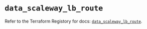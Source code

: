 # `data_scaleway_lb_route`

Refer to the Terraform Registory for docs: [`data_scaleway_lb_route`](https://www.terraform.io/docs/providers/scaleway/d/lb_route).
